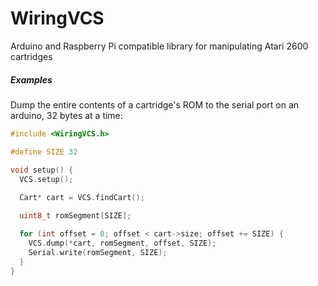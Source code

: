 # WiringVCS
Arduino and Raspberry Pi compatible library for manipulating Atari 2600 cartridges

##### Examples
Dump the entire contents of a cartridge's ROM to the serial port on an arduino, 32 bytes at a time:
```c
#include <WiringVCS.h>

#define SIZE 32

void setup() {
  VCS.setup();
  
  Cart* cart = VCS.findCart();

  uint8_t romSegment[SIZE];

  for (int offset = 0; offset < cart->size; offset += SIZE) {
    VCS.dump(*cart, romSegment, offset, SIZE);
    Serial.write(romSegment, SIZE);
  }
}
```
